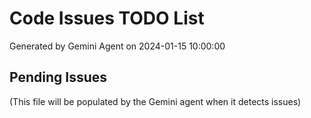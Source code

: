 # Code Issues TODO List

Generated by Gemini Agent on 2024-01-15 10:00:00

## Pending Issues

(This file will be populated by the Gemini agent when it detects issues)